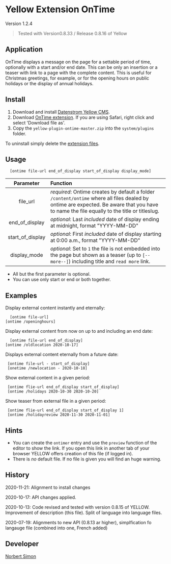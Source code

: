 # Yellow Extension OnTime 

Version 1.2.4

> Tested with Version0.8.33 / Release 0.8.16 of Yellow

## Application

OnTime displays a message on the page for a settable period of time, optionally with a start and/or end date. This can be only an insertion or a teaser with link to a page with the complete content. This is useful for Christmas greetings, for example, or for the opening hours on public holidays or the display of annual holidays.


## Install

1. Download and install [Datenstrom Yellow CMS](https://github.com/datenstrom/yellow/).
2. Download [OnTime extension](https://github.com/BsNoSi/yellow-extension-ontime/archive/master.zip ).  If you are using Safari, right click and select 'Download file as'.
3. Copy the `yellow-plugin-ontime-master.zip` into the `system/plugins` folder.
 
To uninstall simply delete the [extension files](extension.ini).

## Usage

      [ontime file-url end_of_display start_of_display display_mode]

| Parameter | Function |
| :---:  | :--- |
| file_url | *required*: Ontime creates by default a folder `/content/ontime` where all files dealed by ontime are expected. Be aware that you have to name the file equally to the title or titleslug. |
| end_of_display | *optional*: Last *included* date of display ending at midnight, format "YYYY-MM-DD" |
| start_of_display | *optional*: First *included* date of display starting at 0:00 a.m., format "YYYY-MM-DD" |
| display_mode | *optional*: Set to `1` the file is not embedded into the page but shown as a teaser (up to `[--more--]`) including title and `read more` link. |

- All but the first parameter is optional.
- You can use only start or end or both together.

## Examples

Display external content instantly and eternally:

      [ontime file-url]  
	[ontime /openinghours]
	
Display external content from now on up to and including an end date:   

      [ontime file-url end_of_display] 
	[ontime /oldlocation 2020-10-17]

Displays external content eternally from a future date:     

     [ontime file-url - start_of_display] 
     [onetime /newlocation - 2020-10-18]

Show external content in a given period:     

     [ontime flie-url end_of_display start_of_display] 
     [ontime /holidays 2020-10-30 2020-10-20]

Show teaser from external file in a given period:

     [ontime flie-url end_of_display start_of_display 1] 
     [ontime /holidayreview 2020-11-30 2020-11-01]


## Hints

- You can create the `ontimer` entry and use the `preview` function of the editor to show the link. If you open this link in another tab of your browser YELLOW offers creation of this file (if logged in).
- There is *no* default file. If no file is given you will find an huge warning.


## History

2020-11-21: Alignment to install changes

2020-10-17: API changes applied.

2020-10-13: Code revised and tested with version 0.8.15 of YELLOW. Improvement of description (this file). Split of language into language files.

2020-07-19: Alignments to new API (0.8.13 ar higher), simplfication fo langauge file (combined into one, French added)

## Developer

[Norbert Simon](https://nosi.de) 
